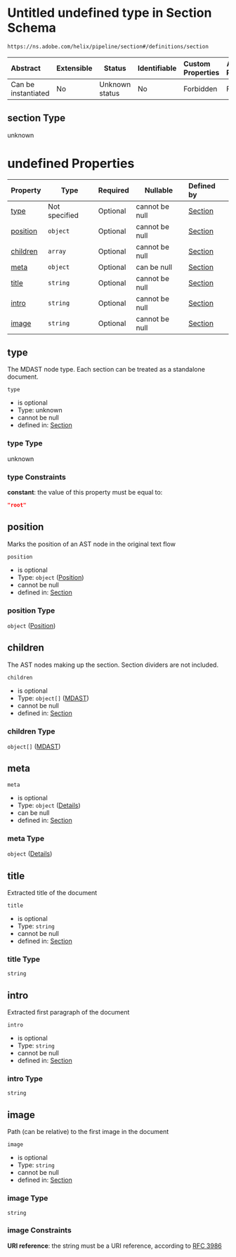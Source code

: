 # Untitled undefined type in Section Schema

```txt
https://ns.adobe.com/helix/pipeline/section#/definitions/section
```




| Abstract            | Extensible | Status         | Identifiable | Custom Properties | Additional Properties | Access Restrictions | Defined In                                                          |
| :------------------ | ---------- | -------------- | ------------ | :---------------- | --------------------- | ------------------- | ------------------------------------------------------------------- |
| Can be instantiated | No         | Unknown status | No           | Forbidden         | Forbidden             | none                | [section.schema.json\*](section.schema.json "open original schema") |

## section Type

unknown

# undefined Properties

| Property              | Type          | Required | Nullable       | Defined by                                                                                                                                                 |
| :-------------------- | ------------- | -------- | -------------- | :--------------------------------------------------------------------------------------------------------------------------------------------------------- |
| [type](#type)         | Not specified | Optional | cannot be null | [Section](section-definitions-section-properties-type.md "https&#x3A;//ns.adobe.com/helix/pipeline/section#/definitions/section/properties/type")          |
| [position](#position) | `object`      | Optional | cannot be null | [Section](section-definitions-section-properties-position.md "https&#x3A;//ns.adobe.com/helix/pipeline/position#/definitions/section/properties/position") |
| [children](#children) | `array`       | Optional | cannot be null | [Section](section-definitions-section-properties-children.md "https&#x3A;//ns.adobe.com/helix/pipeline/section#/definitions/section/properties/children")  |
| [meta](#meta)         | `object`      | Optional | can be null    | [Section](meta-definitions-meta.md "https&#x3A;//ns.adobe.com/helix/pipeline/section#/definitions/section/properties/meta")                                |
| [title](#title)       | `string`      | Optional | cannot be null | [Section](meta-definitions-meta-properties-title.md "https&#x3A;//ns.adobe.com/helix/pipeline/section#/definitions/section/properties/title")              |
| [intro](#intro)       | `string`      | Optional | cannot be null | [Section](meta-definitions-meta-properties-intro.md "https&#x3A;//ns.adobe.com/helix/pipeline/section#/definitions/section/properties/intro")              |
| [image](#image)       | `string`      | Optional | cannot be null | [Section](meta-definitions-meta-properties-image.md "https&#x3A;//ns.adobe.com/helix/pipeline/section#/definitions/section/properties/image")              |

## type

The MDAST node type. Each section can be treated as a standalone document.


`type`

-   is optional
-   Type: unknown
-   cannot be null
-   defined in: [Section](section-definitions-section-properties-type.md "https&#x3A;//ns.adobe.com/helix/pipeline/section#/definitions/section/properties/type")

### type Type

unknown

### type Constraints

**constant**: the value of this property must be equal to:

```json
"root"
```

## position

Marks the position of an AST node in the original text flow


`position`

-   is optional
-   Type: `object` ([Position](section-definitions-section-properties-position.md))
-   cannot be null
-   defined in: [Section](section-definitions-section-properties-position.md "https&#x3A;//ns.adobe.com/helix/pipeline/position#/definitions/section/properties/position")

### position Type

`object` ([Position](section-definitions-section-properties-position.md))

## children

The AST nodes making up the section. Section dividers are not included.


`children`

-   is optional
-   Type: `object[]` ([MDAST](content-properties-mdast.md))
-   cannot be null
-   defined in: [Section](section-definitions-section-properties-children.md "https&#x3A;//ns.adobe.com/helix/pipeline/section#/definitions/section/properties/children")

### children Type

`object[]` ([MDAST](content-properties-mdast.md))

## meta




`meta`

-   is optional
-   Type: `object` ([Details](meta-definitions-meta.md))
-   can be null
-   defined in: [Section](meta-definitions-meta.md "https&#x3A;//ns.adobe.com/helix/pipeline/section#/definitions/section/properties/meta")

### meta Type

`object` ([Details](meta-definitions-meta.md))

## title

Extracted title of the document


`title`

-   is optional
-   Type: `string`
-   cannot be null
-   defined in: [Section](meta-definitions-meta-properties-title.md "https&#x3A;//ns.adobe.com/helix/pipeline/section#/definitions/section/properties/title")

### title Type

`string`

## intro

Extracted first paragraph of the document


`intro`

-   is optional
-   Type: `string`
-   cannot be null
-   defined in: [Section](meta-definitions-meta-properties-intro.md "https&#x3A;//ns.adobe.com/helix/pipeline/section#/definitions/section/properties/intro")

### intro Type

`string`

## image

Path (can be relative) to the first image in the document


`image`

-   is optional
-   Type: `string`
-   cannot be null
-   defined in: [Section](meta-definitions-meta-properties-image.md "https&#x3A;//ns.adobe.com/helix/pipeline/section#/definitions/section/properties/image")

### image Type

`string`

### image Constraints

**URI reference**: the string must be a URI reference, according to [RFC 3986](https://tools.ietf.org/html/rfc3986 "check the specification")
